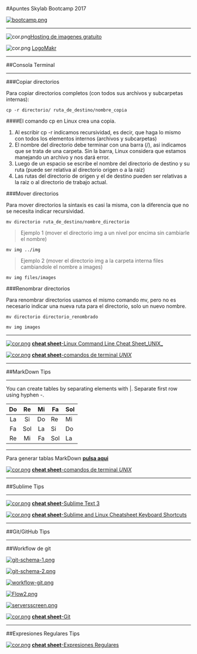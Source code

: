 #Apuntes Skylab Bootcamp 2017

[![bootcamp.png](https://s23.postimg.org/uhm56bibf/bootcamp.png)](https://postimg.org/image/ew4tmd6d3/)

***

![cor.png](https://s29.postimg.org/a0d4ufwo7/cor.png)[Hosting de imagenes gratuito](https://postimg.org/)

![cor.png](https://s29.postimg.org/a0d4ufwo7/cor.png) [LogoMakr](https://logomakr.com/)

***

##Consola Terminal

***

###Copiar directorios

Para copiar directorios completos (con todos sus archivos y subcarpetas internas):
```
cp -r directorio/ ruta_de_destino/nombre_copia
```


####El comando cp en Linux crea una copia.

1. Al escribir cp -r indicamos recursividad, es decir, que haga lo mismo con todos los elementos internos (archivos y subcarpetas)
1. El nombre del directorio debe terminar con una barra (/), asi indicamos que se trata de una carpeta. Sin la barra, Linux considera que estamos manejando un archivo y nos dará error.
1. Luego de un espacio se escribe el nombre del directorio de destino y su ruta (puede ser relativa al directorio origen o a la raiz)
1. Las rutas del directorio de origen y el de destino pueden ser relativas a la raiz o al directorio de trabajo actual.

###Mover directorios

Para mover directorios la sintaxis es casi la misma, con la diferencia que no se necesita indicar recursividad.
```
mv directorio ruta_de_destino/nombre_directorio
```

>Ejemplo 1 (mover el directorio img a un nivel por encima sin cambiarle el nombre)

```
mv img ../img
```

>Ejemplo 2 (mover el directorio img a la carpeta interna files cambiandole el nombre a images)

```
mv img files/images
```

###Renombrar directorios

Para renombrar directorios usamos el mismo comando mv, pero no es necesario indicar una nueva ruta para el directorio, solo un nuevo nombre.

```
mv directorio directorio_renombrado
```


```
mv img images
```

***

[![cor.png](https://s29.postimg.org/a0d4ufwo7/cor.png)](https://postimg.org/image/qo4mwxrfn/) [**cheat sheet**-Linux Command Line Cheat Sheet_UNIX_](https://www.cheatography.com/davechild/cheat-sheets/linux-command-line/pdf/)

[![cor.png](https://s29.postimg.org/a0d4ufwo7/cor.png)](https://postimg.org/image/qo4mwxrfn/) [**cheat sheet**-comandos de terminal _UNIX_](https://files.fosswire.com/2007/08/fwunixref.pdf)

***

##MarkDown Tips

***

You can create tables by separating elements with |.
Separate first row using hyphen -.

| Do | Re | Mi | Fa | Sol |
|:-:|:-:|:-:|---|---|
| La | Si | Do | Re | Mi |
| Fa | Sol | La | Si | Do |
| Re | Mi | Fa | Sol | La |

***

Para generar tablas MarkDown [ **pulsa aqui** ](http://www.tablesgenerator.com/markdown_tables)

[![cor.png](https://s29.postimg.org/a0d4ufwo7/cor.png)](https://postimg.org/image/qo4mwxrfn/) [**cheat sheet**-comandos de terminal _UNIX_](https://files.fosswire.com/2007/08/fwunixref.pdf)

***

##Sublime Tips

***

[![cor.png](https://s29.postimg.org/a0d4ufwo7/cor.png)](https://postimg.org/image/qo4mwxrfn/) [**cheat sheet**-Sublime Text 3](https://www.cheatography.com/njovin/cheat-sheets/sublime-text-2-windows/pdf/)

[![cor.png](https://s29.postimg.org/a0d4ufwo7/cor.png)](https://postimg.org/image/qo4mwxrfn/) [**cheat sheet**-Sublime and Linux Cheatsheet Keyboard Shortcuts](https://www.cheatography.com/nezipt/cheat-sheets/sublime-and-linux-cheatsheet/pdf/)

***

##Git/GitHub Tips

***

##Workflow de git

[![git-schema-1.png](https://s28.postimg.org/kdn8bh4il/git_schema_1.png)](https://postimg.org/image/677hg8tnd/)

[![git-schema-2.png](https://s28.postimg.org/sprdtd7zx/git_schema_2.png)](https://postimg.org/image/uhkco9rcp/)

[![workflow-git.png](https://s30.postimg.org/6pkf33r01/workflow_git.png)](https://postimg.org/image/601mqqqgd/)

[![Flow2.png](https://s28.postimg.org/g9sgspqfh/Flow2.png)](https://postimg.org/image/5zq1th0jt/)

[![serversscreen.png](https://s23.postimg.org/5clzjfk3f/serversscreen.png)](https://postimg.org/image/98zbff52v/)

[![cor.png](https://s29.postimg.org/a0d4ufwo7/cor.png)](https://postimg.org/image/qo4mwxrfn/) [**cheat sheet**-Git](https://services.github.com/on-demand/downloads/es_ES/github-git-cheat-sheet.pdf)

***

##Expresiones Regulares Tips

[![cor.png](https://s29.postimg.org/a0d4ufwo7/cor.png)](https://postimg.org/image/qo4mwxrfn/) [**cheat sheet**-Expresiones Regulares](https://www.cheatography.com/davechild/cheat-sheets/regular-expressions/pdf/)